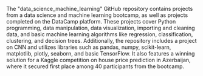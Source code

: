 
The "data_science_machine_learning" GitHub repository contains projects from a data science and machine learning bootcamp, as well as projects completed on the DataCamp platform. These projects cover Python programming, data manipulation, data visualization, importing and cleaning data, and basic machine learning algorithms like regression, classification, clustering, and decision trees. Additionally, the repository includes a project on CNN and utilizes libraries such as pandas, numpy, scikit-learn, matplotlib, plotly, seaborn, and basic TensorFlow. It also features a winning solution for a Kaggle competition on house price prediction in Azerbaijan, where it secured first place among 40 participants from the bootcamp.
